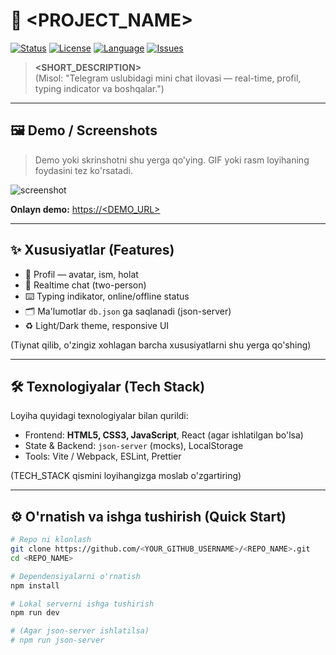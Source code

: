 <!--
  README.md template
  O'zgartiring: <PROJECT_NAME>, <SHORT_DESCRIPTION>, <DEMO_URL>, <INSTALL_CMD>, <USAGE_CMD>, <TECH_STACK>, <AUTHOR_EMAIL> va hokazo qismlarni almashtiring.
-->

# 🚀 <PROJECT_NAME>

[![Status](https://img.shields.io/badge/status-active-success.svg)]()
[![License](https://img.shields.io/badge/license-MIT-blue.svg)]()
[![Language](https://img.shields.io/badge/lang-Uzbek-yellow.svg)]()
[![Issues](https://img.shields.io/github/issues/<YOUR_GITHUB_USERNAME>/<REPO_NAME>)]()

> **<SHORT_DESCRIPTION>**  
> (Misol: "Telegram uslubidagi mini chat ilovasi — real-time, profil, typing indicator va boshqalar.")

---

## 🖼️ Demo / Screenshots
> Demo yoki skrinshotni shu yerga qo'ying. GIF yoki rasm loyihaning foydasini tez ko'rsatadi.

![screenshot](./assets/screenshot-1.png)

**Onlayn demo:** [https://<DEMO_URL>](https://<DEMO_URL>)

---

## ✨ Xususiyatlar (Features)

- 🧩 Profil — avatar, ism, holat
- 💬 Realtime chat (two-person)
- ⌨️ Typing indikator, online/offline status
- 🗂️ Ma'lumotlar `db.json` ga saqlanadi (json-server)
- ♻️ Light/Dark theme, responsive UI

(Tiynat qilib, o'zingiz xohlagan barcha xususiyatlarni shu yerga qo'shing)

---

## 🛠️ Texnologiyalar (Tech Stack)

Loyiha quyidagi texnologiyalar bilan qurildi:

- Frontend: **HTML5, CSS3, JavaScript**, React (agar ishlatilgan bo'lsa)
- State & Backend: `json-server` (mocks), LocalStorage
- Tools: Vite / Webpack, ESLint, Prettier

(TECH_STACK qismini loyihangizga moslab o'zgartiring)

---

## ⚙️ O'rnatish va ishga tushirish (Quick Start)

```bash
# Repo ni klonlash
git clone https://github.com/<YOUR_GITHUB_USERNAME>/<REPO_NAME>.git
cd <REPO_NAME>

# Dependensiyalarni o'rnatish
npm install

# Lokal serverni ishga tushirish
npm run dev

# (Agar json-server ishlatilsa)
# npm run json-server
